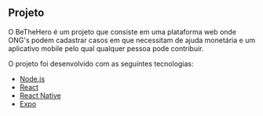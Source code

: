 ## Projeto

O BeTheHero é um projeto que consiste em uma plataforma web onde ONG's podem cadastrar casos em que necessitam de ajuda monetária e um aplicativo mobile pelo qual qualquer pessoa pode contribuir.


O projeto foi desenvolvido com as seguintes tecnologias:

- [Node.js](https://nodejs.org/en/)
- [React](https://reactjs.org)
- [React Native](https://facebook.github.io/react-native/)
- [Expo](https://expo.io/)
